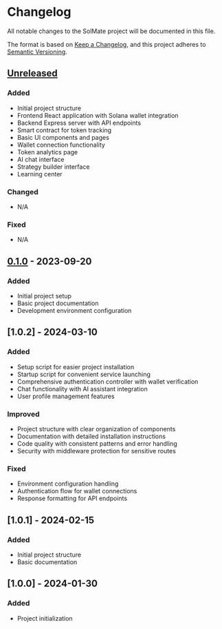 # Changelog

All notable changes to the SolMate project will be documented in this file.

The format is based on [Keep a Changelog](https://keepachangelog.com/en/1.0.0/),
and this project adheres to [Semantic Versioning](https://semver.org/spec/v2.0.0.html).

## [Unreleased]

### Added
- Initial project structure
- Frontend React application with Solana wallet integration
- Backend Express server with API endpoints
- Smart contract for token tracking
- Basic UI components and pages
- Wallet connection functionality
- Token analytics page
- AI chat interface
- Strategy builder interface
- Learning center

### Changed
- N/A

### Fixed
- N/A

## [0.1.0] - 2023-09-20

### Added
- Initial project setup
- Basic project documentation
- Development environment configuration

## [1.0.2] - 2024-03-10

### Added
- Setup script for easier project installation
- Startup script for convenient service launching
- Comprehensive authentication controller with wallet verification
- Chat functionality with AI assistant integration
- User profile management features

### Improved
- Project structure with clear organization of components
- Documentation with detailed installation instructions
- Code quality with consistent patterns and error handling
- Security with middleware protection for sensitive routes

### Fixed
- Environment configuration handling
- Authentication flow for wallet connections
- Response formatting for API endpoints

## [1.0.1] - 2024-02-15

### Added
- Initial project structure
- Basic documentation

## [1.0.0] - 2024-01-30

### Added
- Project initialization

[Unreleased]: https://github.com/SolMate-tech/SolMate/compare/v0.1.0...HEAD
[0.1.0]: https://github.com/SolMate-tech/SolMate/releases/tag/v0.1.0

